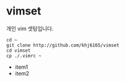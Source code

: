 # vimset
개인 vim 셋팅입니다.

```
cd ~
git clone http://github.com/khj6165/vimset
cd vimset
cp ./.vimrc ~
```

* item1
* item2

